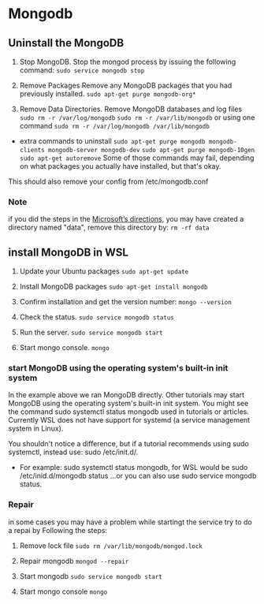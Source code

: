 # Mongodb

## Uninstall the MongoDB

1. Stop MongoDB.
Stop the mongod process by issuing the following command:
`sudo service mongodb stop`

2. Remove Packages
Remove any MongoDB packages that you had previously installed.
`sudo apt-get purge mongodb-org*`

3. Remove Data Directories.
Remove MongoDB databases and log files
`sudo rm -r /var/log/mongodb`
`sudo rm -r /var/lib/mongodb`
or using one command
`sudo rm -r /var/log/mongodb /var/lib/mongodb`

* extra commands to uninstall
`sudo apt-get purge mongodb mongodb-clients mongodb-server mongodb-dev`
`sudo apt-get purge mongodb-10gen`
`sudo apt-get autoremove`
Some of those commands may fail, depending on what packages you actually have installed, but that's okay.

This should also remove your config from /etc/mongodb.conf

### Note

if you did the steps in the [Microsoft’s directions](https://docs.microsoft.com/en-us/windows/wsl/tutorials/wsl-database#install-mongodb), you may have created a directory named "data", remove this directory by:
`rm -rf data`

## install MongoDB in WSL

1. Update your Ubuntu packages
`sudo apt-get update`

2. Install MongoDB packages
`sudo apt-get install mongodb`

3. Confirm installation and get the version number:
`mongo --version`

4. Check the status.
`sudo service mongodb status`

5. Run the server.
`sudo service mongodb start`

6. Start mongo console.
`mongo`

### start MongoDB using the operating system's built-in init system

In the example above we ran MongoDB directly. Other tutorials may start MongoDB using the operating system's built-in init system. You might see the command sudo systemctl status mongodb used in tutorials or articles. Currently WSL does not have support for systemd (a service management system in Linux).

You shouldn't notice a difference, but if a tutorial recommends using sudo systemctl, instead use: sudo /etc/init.d/.

* For example:
sudo systemctl status mongodb, for WSL would be sudo /etc/inid.d/mongodb status ...or you can also use sudo service mongodb status.

### Repair

in some cases you may have a problem while startingt the service
try to do a repai by Following the steps:

1. Remove lock file
`sudo rm /var/lib/mongodb/mongod.lock`

2. Repair mongodb
`mongod --repair`

3. Start mongodb
`sudo service mongodb start`

4. Start mongo console
`mongo`
